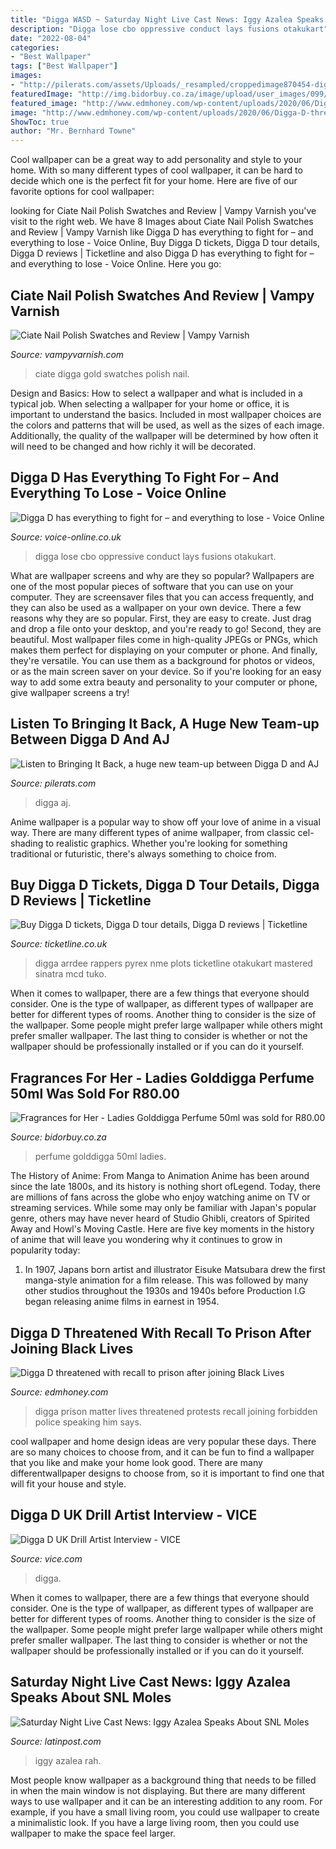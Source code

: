 ```yaml
---
title: "Digga WASD ~ Saturday Night Live Cast News: Iggy Azalea Speaks About Snl Moles"
description: "Digga lose cbo oppressive conduct lays fusions otakukart"
date: "2022-08-04"
categories:
- "Best Wallpaper"
tags: ["Best Wallpaper"]
images:
- "http://pilerats.com/assets/Uploads/_resampled/croppedimage870454-digga-d-aj-tracey-bringing-it-back.jpg"
featuredImage: "http://img.bidorbuy.co.za/image/upload/user_images/099/3055099/3055099_150718161921_FullSizeRender.jpg"
featured_image: "http://www.edmhoney.com/wp-content/uploads/2020/06/Digga-D-threatened-with-recall-to-prison-after-joining-Black-Lives-Matter-protests.jpg"
image: "http://www.edmhoney.com/wp-content/uploads/2020/06/Digga-D-threatened-with-recall-to-prison-after-joining-Black-Lives-Matter-protests.jpg"
ShowToc: true
author: "Mr. Bernhard Towne"
---
```



Cool wallpaper can be a great way to add personality and style to your home. With so many different types of cool wallpaper, it can be hard to decide which one is the perfect fit for your home. Here are five of our favorite options for cool wallpaper: 

	

		
looking for Ciate Nail Polish Swatches and Review | Vampy Varnish you've visit to the right web. We have 8 Images about Ciate Nail Polish Swatches and Review | Vampy Varnish like Digga D has everything to fight for – and everything to lose - Voice Online, Buy Digga D tickets, Digga D tour details, Digga D reviews | Ticketline and also Digga D has everything to fight for – and everything to lose - Voice Online. Here you go:
		
    
## Ciate Nail Polish Swatches And Review | Vampy Varnish

<img loading=lazy src="https://www.vampyvarnish.com/wp-content/uploads/2009/11/Ciate-Gold-Digga.jpg" onerror="this.onerror=null;this.src='https://tse1.mm.bing.net/th?id=OIP.a6WQqivIcRwrWMSDwKdGjgHaJ4&amp;pid=15.1';" alt="Ciate Nail Polish Swatches and Review | Vampy Varnish">

_Source: vampyvarnish.com_

>ciate digga gold swatches polish nail. 

	

Design and Basics: How to select a wallpaper and what is included in a typical job.
When selecting a wallpaper for your home or office, it is important to understand the basics. Included in most wallpaper choices are the colors and patterns that will be used, as well as the sizes of each image. Additionally, the quality of the wallpaper will be determined by how often it will need to be changed and how richly it will be decorated.

    
## Digga D Has Everything To Fight For – And Everything To Lose - Voice Online

<img loading=lazy src="https://www.voice-online.co.uk/wp-content/uploads/2020/11/Digga-D-Press-Photo.jpg" onerror="this.onerror=null;this.src='https://tse4.mm.bing.net/th?id=OIP.15xFX8uDypQeiGbUE5bwXwHaFi&amp;pid=15.1';" alt="Digga D has everything to fight for – and everything to lose - Voice Online">

_Source: voice-online.co.uk_

>digga lose cbo oppressive conduct lays fusions otakukart. 

	

What are wallpaper screens and why are they so popular?
Wallpapers are one of the most popular pieces of software that you can use on your computer. They are screensaver files that you can access frequently, and they can also be used as a wallpaper on your own device. There a few reasons why they are so popular. First, they are easy to create. Just drag and drop a file onto your desktop, and you're ready to go! Second, they are beautiful. Most wallpaper files come in high-quality JPEGs or PNGs, which makes them perfect for displaying on your computer or phone. And finally, they're versatile. You can use them as a background for photos or videos, or as the main screen saver on your device. So if you're looking for an easy way to add some extra beauty and personality to your computer or phone, give wallpaper screens a try!

    
## Listen To Bringing It Back, A Huge New Team-up Between Digga D And AJ

<img loading=lazy src="http://pilerats.com/assets/Uploads/_resampled/croppedimage870454-digga-d-aj-tracey-bringing-it-back.jpg" onerror="this.onerror=null;this.src='https://tse2.mm.bing.net/th?id=OIP.vbmWkUR5CN2E_QpdedTU2AHaD3&amp;pid=15.1';" alt="Listen to Bringing It Back, a huge new team-up between Digga D and AJ">

_Source: pilerats.com_

>digga aj. 

	

Anime wallpaper is a popular way to show off your love of anime in a visual way. There are many different types of anime wallpaper, from classic cel-shading to realistic graphics. Whether you're looking for something traditional or futuristic, there's always something to choice from.

    
## Buy Digga D Tickets, Digga D Tour Details, Digga D Reviews | Ticketline

<img loading=lazy src="http://www.ticketline.co.uk/images/artist/digga-d/digga-d.jpg?v=1620647603" onerror="this.onerror=null;this.src='https://tse3.mm.bing.net/th?id=OIP.DLUmUd244po_jJ_a-Ayq0QHaHa&amp;pid=15.1';" alt="Buy Digga D tickets, Digga D tour details, Digga D reviews | Ticketline">

_Source: ticketline.co.uk_

>digga arrdee rappers pyrex nme plots ticketline otakukart mastered sinatra mcd tuko. 

	

When it comes to wallpaper, there are a few things that everyone should consider. One is the type of wallpaper, as different types of wallpaper are better for different types of rooms. Another thing to consider is the size of the wallpaper. Some people might prefer large wallpaper while others might prefer smaller wallpaper. The last thing to consider is whether or not the wallpaper should be professionally installed or if you can do it yourself.

    
## Fragrances For Her - Ladies Golddigga Perfume 50ml Was Sold For R80.00

<img loading=lazy src="http://img.bidorbuy.co.za/image/upload/user_images/099/3055099/3055099_150718161921_FullSizeRender.jpg" onerror="this.onerror=null;this.src='https://tse4.mm.bing.net/th?id=OIP.1Lia8W8Kls3UizrtWxD1MwHaHe&amp;pid=15.1';" alt="Fragrances for Her - Ladies Golddigga Perfume 50ml was sold for R80.00">

_Source: bidorbuy.co.za_

>perfume golddigga 50ml ladies. 

	

The History of Anime: From Manga to Animation
Anime has been around since the late 1800s, and its history is nothing short ofLegend. Today, there are millions of fans across the globe who enjoy watching anime on TV or streaming services. While some may only be familiar with Japan's popular genre, others may have never heard of Studio Ghibli, creators of Spirited Away and Howl's Moving Castle. Here are five key moments in the history of anime that will leave you wondering why it continues to grow in popularity today:
1) In 1907, Japans born artist and illustrator Eisuke Matsubara drew the first manga-style animation for a film release. This was followed by many other studios throughout the 1930s and 1940s before Production I.G began releasing anime films in earnest in 1954.

    
## Digga D Threatened With Recall To Prison After Joining Black Lives

<img loading=lazy src="http://www.edmhoney.com/wp-content/uploads/2020/06/Digga-D-threatened-with-recall-to-prison-after-joining-Black-Lives-Matter-protests.jpg" onerror="this.onerror=null;this.src='https://tse3.mm.bing.net/th?id=OIP.8mS1EgqsXxxjWDtaAX-BlAHaE8&amp;pid=15.1';" alt="Digga D threatened with recall to prison after joining Black Lives">

_Source: edmhoney.com_

>digga prison matter lives threatened protests recall joining forbidden police speaking him says. 

	

cool wallpaper and home design ideas are very popular these days. There are so many choices to choose from, and it can be fun to find a wallpaper that you like and make your home look good. There are many differentwallpaper designs to choose from, so it is important to find one that will fit your house and style.

    
## Digga D UK Drill Artist Interview - VICE

<img loading=lazy src="https://video-images.vice.com/_uncategorized/1558019432164-DIGGA-D-SELECTS-B-12.jpeg" onerror="this.onerror=null;this.src='https://tse3.mm.bing.net/th?id=OIP.0PApH0oicHsNlFFA6XiPVAHaE8&amp;pid=15.1';" alt="Digga D UK Drill Artist Interview - VICE">

_Source: vice.com_

>digga. 

	

When it comes to wallpaper, there are a few things that everyone should consider. One is the type of wallpaper, as different types of wallpaper are better for different types of rooms. Another thing to consider is the size of the wallpaper. Some people might prefer large wallpaper while others might prefer smaller wallpaper. The last thing to consider is whether or not the wallpaper should be professionally installed or if you can do it yourself.

    
## Saturday Night Live Cast News: Iggy Azalea Speaks About SNL Moles

<img loading=lazy src="https://1622179098.rsc.cdn77.org/data/images/full/22353/iggy-azalea-responds-to-rah-diggas-diss.jpg" onerror="this.onerror=null;this.src='https://tse4.mm.bing.net/th?id=OIP.uQspPDcc8KvAFKsfS_84rQAAAA&amp;pid=15.1';" alt="Saturday Night Live Cast News: Iggy Azalea Speaks About SNL Moles">

_Source: latinpost.com_

>iggy azalea rah. 

	

Most people know wallpaper as a background thing that needs to be filled in when the main window is not displaying. But there are many different ways to use wallpaper and it can be an interesting addition to any room. For example, if you have a small living room, you could use wallpaper to create a minimalistic look. If you have a large living room, then you could use wallpaper to make the space feel larger.

